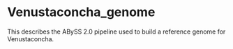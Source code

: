 # Venustaconcha_genome
This describes the ABySS 2.0 pipeline used to build a reference genome for Venustaconcha.
